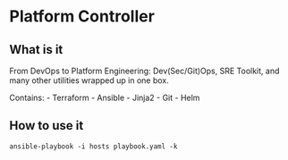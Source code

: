 # Platform Controller

## What is it
From DevOps to Platform Engineering: Dev(Sec/Git)Ops, SRE Toolkit, and many other utilities wrapped up in one box.

Contains:
	- Terraform
	- Ansible
	- Jinja2
	- Git
	- Helm

## How to use it
```
ansible-playbook -i hosts playbook.yaml -k
```
